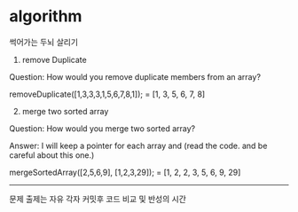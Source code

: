 # algorithm
썩어가는 두뇌 살리기

1. remove Duplicate

Question: How would you remove duplicate members from an array?

removeDuplicate([1,3,3,3,1,5,6,7,8,1]);
  = [1, 3, 5, 6, 7, 8]
  


2. merge two sorted array

Question: How would you merge two sorted array?

Answer: I will keep a pointer for each array and (read the code. and be careful about this one.)

mergeSortedArray([2,5,6,9], [1,2,3,29]);
 = [1, 2, 2, 3, 5, 6, 9, 29]
 
 ***
문제 출제는 자유
각자 커밋후 코드 비교 및 반성의 시간
